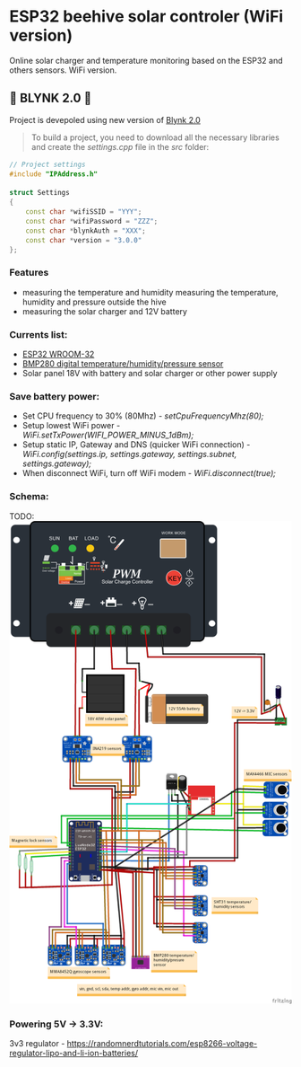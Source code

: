 # ESP32 beehive solar controler (WiFi version)
Online solar charger and temperature monitoring based on the ESP32 and others sensors. WiFi version.

## 🚀 BLYNK 2.0 🚀
Project is devepoled using new version of [Blynk 2.0](https://docs.blynk.io/en/)

> To build a project, you need to download all the necessary libraries and create the *settings.cpp* file in the *src* folder:
```c++
// Project settings
#include "IPAddress.h"

struct Settings
{
    const char *wifiSSID = "YYY";
    const char *wifiPassword = "ZZZ";
    const char *blynkAuth = "XXX";
    const char *version = "3.0.0"
};
```
### Features
* measuring the temperature and humidity
measuring the temperature, humidity and pressure outside the hive
* measuring the solar charger and 12V battery

### Currents list:

* [ESP32 WROOM-32](https://www.aliexpress.com/item/ESP32-ESP-32-ESP32S-ESP-32S-CP2102-Wireless-WiFi-Bluetooth-Development-Board-Micro-USB-Dual-Core/32867696371.html)
* [BMP280 digital temperature/humidity/pressure sensor](https://www.aliexpress.com/item/32849462236.html)
* Solar panel 18V with battery and solar charger or other power supply

### Save battery power:
* Set CPU frequency to 30% (80Mhz) - *setCpuFrequencyMhz(80);*
* Setup lowest WiFi power - *WiFi.setTxPower(WIFI_POWER_MINUS_1dBm);*
* Setup static IP, Gateway and DNS (quicker WiFi connection) - *WiFi.config(settings.ip, settings.gateway, settings.subnet, settings.gateway);*
* When disconnect WiFi, turn off WiFi modem - *WiFi.disconnect(true);*

### Schema:
TODO:
![Schema](https://github.com/vitzaoral/esp32-beehive-wifi/blob/master/schema/schema.png)

### Powering 5V -> 3.3V:
3v3 regulator - https://randomnerdtutorials.com/esp8266-voltage-regulator-lipo-and-li-ion-batteries/